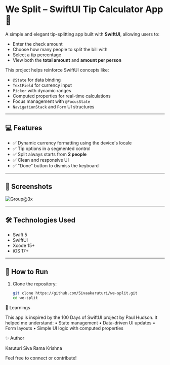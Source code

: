 # We Split – SwiftUI Tip Calculator App 💸

A simple and elegant tip-splitting app built with **SwiftUI**, allowing users to:

- Enter the check amount
- Choose how many people to split the bill with
- Select a tip percentage
- View both the **total amount** and **amount per person**

This project helps reinforce SwiftUI concepts like:
- `@State` for data binding
- `TextField` for currency input
- `Picker` with dynamic ranges
- Computed properties for real-time calculations
- Focus management with `@FocusState`
- `NavigationStack` and `Form` UI structures

---

## 💻 Features

- ✅ Dynamic currency formatting using the device's locale
- ✅ Tip options in a segmented control
- ✅ Split always starts from **2 people**
- ✅ Clean and responsive UI
- ✅ "Done" button to dismiss the keyboard

---

## 📸 Screenshots

![Group@3x](https://github.com/user-attachments/assets/2fd5990e-2a72-410c-abac-df7142a26bed)


---

## 🛠 Technologies Used

- Swift 5
- SwiftUI
- Xcode 15+
- iOS 17+

---

## 📂 How to Run

1. Clone the repository:
   ```bash
   git clone https://github.com/Sivaakaruturi/we-split.git
   cd we-split


🧠 Learnings

This app is inspired by the 100 Days of SwiftUI project by Paul Hudson. It helped me understand:
	•	State management
	•	Data-driven UI updates
	•	Form layouts
	•	Simple UI logic with computed properties

✨ Author

Karuturi Siva Rama Krishna

Feel free to connect or contribute!

